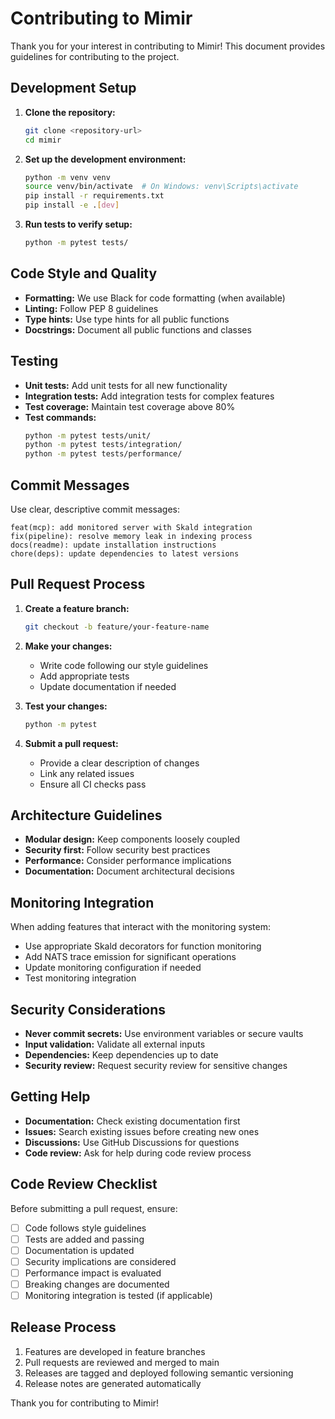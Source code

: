 # Contributing to Mimir

Thank you for your interest in contributing to Mimir! This document provides guidelines for contributing to the project.

## Development Setup

1. **Clone the repository:**
   ```bash
   git clone <repository-url>
   cd mimir
   ```

2. **Set up the development environment:**
   ```bash
   python -m venv venv
   source venv/bin/activate  # On Windows: venv\Scripts\activate
   pip install -r requirements.txt
   pip install -e .[dev]
   ```

3. **Run tests to verify setup:**
   ```bash
   python -m pytest tests/
   ```

## Code Style and Quality

- **Formatting:** We use Black for code formatting (when available)
- **Linting:** Follow PEP 8 guidelines
- **Type hints:** Use type hints for all public functions
- **Docstrings:** Document all public functions and classes

## Testing

- **Unit tests:** Add unit tests for all new functionality
- **Integration tests:** Add integration tests for complex features
- **Test coverage:** Maintain test coverage above 80%
- **Test commands:**
  ```bash
  python -m pytest tests/unit/
  python -m pytest tests/integration/
  python -m pytest tests/performance/
  ```

## Commit Messages

Use clear, descriptive commit messages:
```
feat(mcp): add monitored server with Skald integration
fix(pipeline): resolve memory leak in indexing process
docs(readme): update installation instructions
chore(deps): update dependencies to latest versions
```

## Pull Request Process

1. **Create a feature branch:**
   ```bash
   git checkout -b feature/your-feature-name
   ```

2. **Make your changes:**
   - Write code following our style guidelines
   - Add appropriate tests
   - Update documentation if needed

3. **Test your changes:**
   ```bash
   python -m pytest
   ```

4. **Submit a pull request:**
   - Provide a clear description of changes
   - Link any related issues
   - Ensure all CI checks pass

## Architecture Guidelines

- **Modular design:** Keep components loosely coupled
- **Security first:** Follow security best practices
- **Performance:** Consider performance implications
- **Documentation:** Document architectural decisions

## Monitoring Integration

When adding features that interact with the monitoring system:

- Use appropriate Skald decorators for function monitoring
- Add NATS trace emission for significant operations
- Update monitoring configuration if needed
- Test monitoring integration

## Security Considerations

- **Never commit secrets:** Use environment variables or secure vaults
- **Input validation:** Validate all external inputs
- **Dependencies:** Keep dependencies up to date
- **Security review:** Request security review for sensitive changes

## Getting Help

- **Documentation:** Check existing documentation first
- **Issues:** Search existing issues before creating new ones
- **Discussions:** Use GitHub Discussions for questions
- **Code review:** Ask for help during code review process

## Code Review Checklist

Before submitting a pull request, ensure:

- [ ] Code follows style guidelines
- [ ] Tests are added and passing
- [ ] Documentation is updated
- [ ] Security implications are considered
- [ ] Performance impact is evaluated
- [ ] Breaking changes are documented
- [ ] Monitoring integration is tested (if applicable)

## Release Process

1. Features are developed in feature branches
2. Pull requests are reviewed and merged to main
3. Releases are tagged and deployed following semantic versioning
4. Release notes are generated automatically

Thank you for contributing to Mimir!